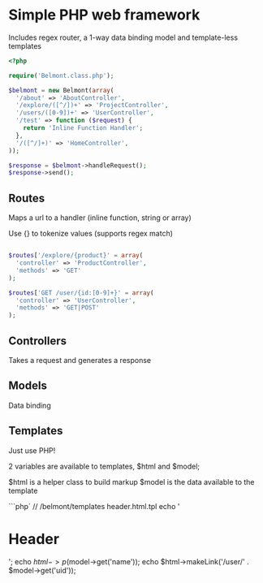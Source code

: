 # Simple PHP web framework

Includes regex router, a 1-way data binding model and template-less templates

```php
<?php

require('Belmont.class.php');

$belmont = new Belmont(array(
  '/about' => 'AboutController',
  '/explore/([^/])+' => 'ProjectController',
  '/users/([0-9])+' => 'UserController',
  '/test' => function ($request) {
    return 'Inline Function Handler';
  },
  '/([^/]+)' => 'HomeController',
));

$response = $belmont->handleRequest();
$response->send();
```

## Routes
Maps a url to a handler (inline function, string or array)

Use {} to tokenize values (supports regex match)
```php

$routes['/explore/{product}' = array(
  'controller' => 'ProductController',
  'methods' => 'GET'
);

$routes['GET /user/{id:[0-9]+}' = array(
  'controller' => 'UserController',
  'methods' => 'GET|POST'
);
```

## Controllers
Takes a request and generates a response

## Models
Data binding

## Templates
Just use PHP!

2 variables are available to templates, $html and $model;

$html is a helper class to build markup
$model is the data available to the template

```php`
// /belmont/templates header.html.tpl
echo '<h1>Header</h1>';
echo $html->p($model->get('name'));
echo $html->makeLink('/user/' . $model->get('uid'));
```

